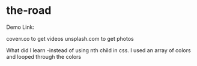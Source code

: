 # the-road


Demo Link: 

coverr.co to get videos
unsplash.com to get photos

What did I learn
-instead of using nth child in css. I used an array of colors and looped through the colors